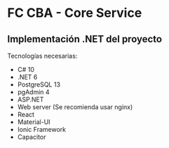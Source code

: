 # FC CBA - Core Service
## Implementación .NET del proyecto 


Tecnologías necesarias:
- C# 10
- .NET 6
- PostgreSQL 13
- pgAdmin 4
- ASP.NET
- Web server (Se recomienda usar nginx)
- React
- Material-UI
- Ionic Framework
- Capacitor
